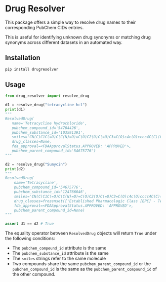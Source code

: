 # Drug Resolver

This package offers a simple way to resolve drug names to their corresponding PubChem CIDs entries.

This is useful for identifying unknown drug synonyms or matching drug synonyms across different datasets in an automated way.


## Installation

```sh
pip install drugresolver
```

## Usage

```python
from drug_resolver import resolve_drug

d1 = resolve_drug("tetracycline hcl")
print(d1)
"""
ResolvedDrug(
   name='Tetracycline hydrochloride', 
   pubchem_compound_id='54704426', 
   pubchem_substance_id='103591391', 
   smiles='CN(C)C1C(=O)C(C(N)=O)=C(O)C2(O)C(=O)C3=C(O)c4c(O)cccc4C(C)(O)C3CC12.Cl', 
   drug_classes=None, 
   fda_approval=<FDAApprovalStatus.APPROVED: 'APPROVED'>, 
   pubchem_parent_compound_id='54675776')
"""

d2 = resolve_drug("Sumycin")
print(d2)
"""
ResolvedDrug(
    name='Tetracycline', 
    pubchem_compound_id='54675776', 
    pubchem_substance_id='124766046', 
    smiles='CN(C)C1C(=O)C(C(N)=O)=C(O)C2(O)C(=O)C3=C(O)c4c(O)cccc4C(C)(O)C3CC12', 
    drug_classes=frozenset({'Established Pharmacologic Class [EPC] - Tetracycline-class Antimicrobial'}), 
    fda_approval=<FDAApprovalStatus.APPROVED: 'APPROVED'>, 
    pubchem_parent_compound_id=None)
"""

assert d1 == d2 # True
```

The equality operator between `ResolvedDrug` objects will return `True` under the following conditions:

- The `pubchem_compound_id` attribute is the same
- The `pubchem_substance_id` attribute is the same
- The `smiles` strings refer to the same molecule
- Two compounds share the same `pubchem_parent_compound_id` or the `pubchem_compound_id` is the same as the `pubchem_parent_compound_id` of the other compound.